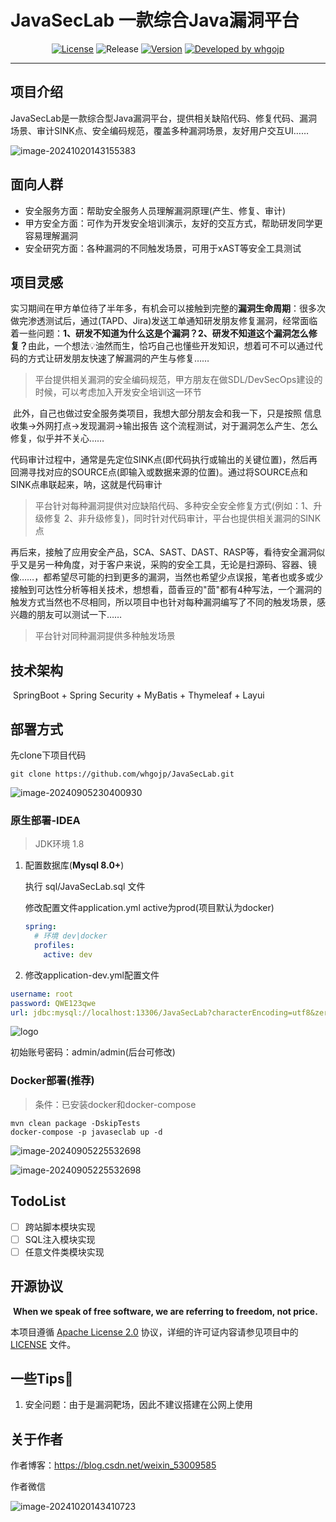 [//]: # (# <img src="./pic/logo.png" alt="logo" style="zoom:5%;" />JavaSecLab 一款综合Java漏洞平台)
# JavaSecLab 一款综合Java漏洞平台

<p align="center">
<a href="https://www.apache.org/licenses/LICENSE-2.0.html"><img src="https://img.shields.io/github/license/alibaba/transmittable-thread-local?color=4D7A97&logo=apache" alt="License"></a>
<img src="https://img.shields.io/badge/Release-DEV-brightgreen.svg" alt="Release">
<a href="https://github.com/whgojp/JavaSecLab"><img src="https://img.shields.io/badge/Version-1.0-red.svg" alt="Version"></a>
<a href="https://blog.csdn.net/weixin_53009585"><img src="https://img.shields.io/badge/Developed%20by-whgojp-blue.svg" alt="Developed by whgojp"></a>
</p>

----------------------------------------

## 项目介绍
​	JavaSecLab是一款综合型Java漏洞平台，提供相关缺陷代码、修复代码、漏洞场景、审计SINK点、安全编码规范，覆盖多种漏洞场景，友好用户交互UI…… 

![image-20241020143155383](./pic/home.png)



## 面向人群

- 安全服务方面：帮助安全服务人员理解漏洞原理(产生、修复、审计)
- 甲方安全方面：可作为开发安全培训演示，友好的交互方式，帮助研发同学更容易理解漏洞
- 安全研究方面：各种漏洞的不同触发场景，可用于xAST等安全工具测试

## 项目灵感

​	实习期间在甲方单位待了半年多，有机会可以接触到完整的**漏洞生命周期**：很多次做完渗透测试后，通过(TAPD、Jira)发送工单通知研发朋友修复漏洞，经常面临着一些问题：**1、研发不知道为什么这是个漏洞？2、研发不知道这个漏洞怎么修复？**
​	由此，一个想法💡油然而生，恰巧自己也懂些开发知识，想着可不可以通过代码的方式让研发朋友快速了解漏洞的产生与修复……

> 平台提供相关漏洞的安全编码规范，甲方朋友在做SDL/DevSecOps建设的时候，可以考虑加入开发安全培训这一环节

​	此外，自己也做过安全服务类项目，我想大部分朋友会和我一下，只是按照 信息收集->外网打点->发现漏洞->输出报告 这个流程测试，对于漏洞怎么产生、怎么修复，似乎并不关心……

​	代码审计过程中，通常是先定位SINK点(即代码执行或输出的关键位置)，然后再回溯寻找对应的SOURCE点(即输入或数据来源的位置)。通过将SOURCE点和SINK点串联起来，呐，这就是代码审计

> 平台针对每种漏洞提供对应缺陷代码、多种安全安全修复方式(例如：1、升级修复 2、非升级修复)，同时针对代码审计，平台也提供相关漏洞的SINK点

​	再后来，接触了应用安全产品，SCA、SAST、DAST、RASP等，看待安全漏洞似乎又是另一种角度，对于客户来说，采购的安全工具，无论是扫源码、容器、镜像……，都希望尽可能的扫到更多的漏洞，当然也希望少点误报，笔者也或多或少接触到可达性分析等相关技术，想想看，茴香豆的"茴"都有4种写法，一个漏洞的触发方式当然也不尽相同，所以项目中也针对每种漏洞编写了不同的触发场景，感兴趣的朋友可以测试一下……

> 平台针对同种漏洞提供多种触发场景

## 技术架构

​	SpringBoot + Spring Security + MyBatis + Thymeleaf + Layui

## 部署方式

先clone下项目代码

```shell
git clone https://github.com/whgojp/JavaSecLab.git
```

![image-20240905230400930](./pic/git-clone.png)

### 原生部署-IDEA

> JDK环境 1.8

1. 配置数据库(**Mysql 8.0+**)

   执行 sql/JavaSecLab.sql 文件

   修改配置文件application.yml active为prod(项目默认为docker)

   ```yaml
   spring:
     # 环境 dev|docker
     profiles:
       active: dev
   ```
   
2. 修改application-dev.yml配置文件

```yaml
username: root
password: QWE123qwe
url: jdbc:mysql://localhost:13306/JavaSecLab?characterEncoding=utf8&zeroDateTimeBehavior=convertToNull&useSSL=false&useJDBCCompliantTimezoneShift=true&useLegacyDatetimeCode=false&serverTimezone=GMT%2B8&nullCatalogMeansCurrent=true&allowPublicKeyRetrieval=true&allowMultiQueries=true
```

<img src="./pic/login.png" alt="logo" style="zoom:100%;" />

初始账号密码：admin/admin(后台可修改)

### Docker部署(推荐)

> 条件：已安装docker和docker-compose

```shell
mvn clean package -DskipTests
docker-compose -p javaseclab up -d
```

![image-20240905225532698](./pic/deploy-docker.png)

![image-20240905225532698](./pic/deploy-docker2.png)

## TodoList

- [ ] 跨站脚本模块实现
- [ ] SQL注入模块实现
- [ ] 任意文件类模块实现

## 开源协议

​	**When we speak of free software, we are referring to freedom, not price.**

本项目遵循 [Apache License 2.0](http://www.apache.org/licenses/LICENSE-2.0) 协议，详细的许可证内容请参见项目中的 [LICENSE](./LICENSE) 文件。

## 一些Tips🤔

1. 安全问题：由于是漏洞靶场，因此不建议搭建在公网上使用

## 关于作者

作者博客：https://blog.csdn.net/weixin_53009585

作者微信

![image-20241020143410723](./pic/wechat.png)

